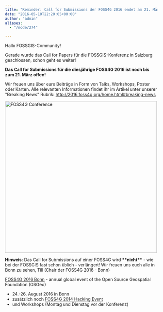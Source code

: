 ```yaml
---
title: "Reminder: Call for Submissions der FOSS4G 2016 endet am 21. März"
date: "2016-05-10T22:20:05+00:00"
author: "admin"
aliases:
  - "/node/274"

---
```


<p>Hallo FOSSGIS-Community!</p>
<p>Gerade wurde das Call for Papers für die FOSSGIS-Konferenz in Salzburg geschlossen, schon geht es weiter!</p>
<p><strong>Das Call for Submissions für die diesjährige FOSS4G 2016 ist noch bis zum 21. März offen!</strong></p>
<p>Wir freuen uns über eure Beiträge in Form von Talks, Workshops, Poster oder Karten. Alle relevanten Informationen findet ihr im Artikel unter unserer &quot;Breaking News&quot; Rubrik: <a href="http://2016.foss4g.org/home.html#breaking-news" rel="noreferrer" target="_blank">http://2016.foss4g.org/home.html#breaking-news</a></p>
<p><a href="http://2016.foss4g.org"> <img alt="FOSS4G Conference" src="https://foss4g2016.org/files/foss4g/media/banners/foss4g2016-banner-lrg-05.png" width="500px" /> </a></p>
<p><strong>Hinweis</strong>: Das Call for Submissions auf einer FOSS4G wird <strong>**nicht**</strong> - wie bei der FOSSGIS fast schon üblich - verlängert! Wir freuen uns euch alle in Bonn zu sehen, Till (Chair der FOSS4G 2016 - Bonn)</p>
<p><a href="http://2016.foss4g.org">FOSS4G 2016 Bonn</a> - annual global event of the Open Source Geospatial Foundation (OSGeo)</p>
<ul>
	<li>
		24.-26. August 2016 in Bonn</li>
	<li>
		zusätzlich noch <a href="https://wiki.osgeo.org/wiki/FOSS4G_2016_Code_Sprint">FOSS4G 2014 Hacking Event </a></li>
	<li>
		und Workshops (Montag und Dienstag vor der Konferenz)</li>
</ul>
